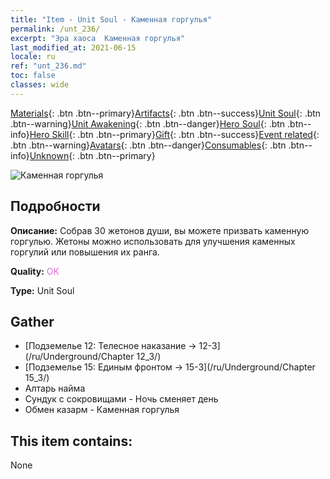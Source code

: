 ```yaml
---
title: "Item - Unit Soul - Каменная горгулья"
permalink: /unt_236/
excerpt: "Эра хаоса  Каменная горгулья"
last_modified_at: 2021-06-15
locale: ru
ref: "unt_236.md"
toc: false
classes: wide
---
```

 [Materials](/ItemsRU/){: .btn .btn--primary}[Artifacts](/ItemsRU/Artifacts/){: .btn .btn--success}[Unit Soul](/ItemsRU/UnitSoul/){: .btn .btn--warning}[Unit Awakening](/ItemsRU/UnitAwakening/){: .btn .btn--danger}[Hero Soul](/ItemsRU/HeroSoul/){: .btn .btn--info}[Hero Skill](/ItemsRU/HeroSkill/){: .btn .btn--primary}[Gift](/ItemsRU/Gift/){: .btn .btn--success}[Event related](/ItemsRU/Events/){: .btn .btn--warning}[Avatars](/ItemsRU/Avatars/){: .btn .btn--danger}[Consumables](/ItemsRU/Consumables/){: .btn .btn--info}[Unknown](/ItemsRU/Unknown/){: .btn .btn--primary}

 ![Каменная горгулья](/images/u/ti_shixianggui.jpg)

## Подробности
 **Описание:** Собрав 30 жетонов души, вы можете призвать каменную горгулью. Жетоны можно использовать для улучшения каменных горгулий или повышения их ранга.

 **Quality:** <span style="color: #DA70D6">OK</span>

 **Type:** Unit Soul

## Gather

*    [Подземелье 12: Телесное наказание -> 12-3](/ru/Underground/Chapter 12_3/) 
*    [Подземелье 15: Единым фронтом -> 15-3](/ru/Underground/Chapter 15_3/) 
*    Алтарь найма 
*    Сундук с сокровищами - Ночь сменяет день 
*    Обмен казарм - Каменная горгулья 

## This item contains:

  None

